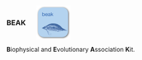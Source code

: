 <div style="display: flex; align-items: center;">
    <h3 style="margin: 0;">BEAK</h3>
    <img src="icon.png" alt="BEAK icon" height="80" style="margin-left: 24px;">
</div>

**B**iophysical and **E**volutionary **A**ssociation **K**it.
